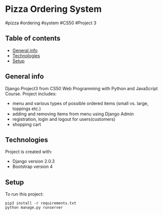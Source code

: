 # Pizza Ordering System
#pizza #ordering #system #CS50 #Project 3

## Table of contents
* [General info](#general-info)
* [Technologies](#technologies)
* [Setup](#setup)

## General info
Django Project3 from CS50 Web Programming with Python and JavaScript Course. Project includes:
* menu and various types of possible ordered items (small vs. large, toppings etc.)
* adding and removing items from menu using Django Admin
* registration, login and logout for users(customers)
* shopping cart

	
## Technologies
Project is created with:
* Django version 2.0.3
* Bootstrap version 4
	
## Setup
To run this project:
```
pip3 install -r requirements.txt
python manage.py runserver
```
